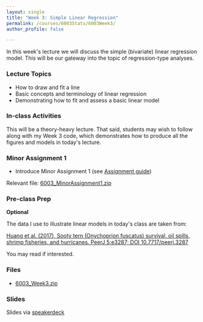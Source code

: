 ```yaml
---
layout: single
title: "Week 3: Simple Linear Regression"
permalink: /courses/6003Stats/6003Week3/
author_profile: false

---
```


In this week's lecture we will discuss the simple (bivariate) linear regression model. This will be our gateway into the topic of regression-type analyses.

### Lecture Topics

* How to draw and fit a line
* Basic concepts and terminology of linear regression
* Demonstrating how to fit and assess a basic linear model
	
### In-class Activities

This will be a theory-heavy lecture. That said, students may wish to follow along with my Week 3 code, which demonstrates how to produce all the figures and models in today's lecture. 

### Minor Assignment 1

- Introduce Minor Assignment 1 (see [Assignment guide](/courses/6003Stats/6003Assignmentguide/))

Relevant file: [6003_MinorAssignment1.zip](/assets/images/6003/6003_MinorAssignment1.zip)

### Pre-class Prep

**Optional**

The data I use to illustrate linear models in today's class are taken from:

[Huang et al. (2017), Sooty tern (Onychoprion fuscatus) survival, oil spills, shrimp fisheries, and hurricanes. PeerJ 5:e3287; DOI 10.7717/peerj.3287](https://peerj.com/articles/3287/)

You may read if interested. 

### Files

- [6003_Week3.zip](/assets/images/6003/6003_Week3.zip)

### Slides

<script async class="speakerdeck-embed" data-id="5675494ee57146ea8698365e007b272b" data-ratio="1.77777777777778" src="//speakerdeck.com/assets/embed.js"></script>

Slides via [speakerdeck](https://speakerdeck.com/pandalusplatyceros/fish-6000-week-3-simple-linear-regression)


